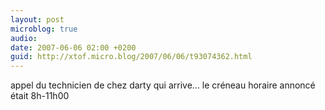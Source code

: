 ```yaml
---
layout: post
microblog: true
audio: 
date: 2007-06-06 02:00 +0200
guid: http://xtof.micro.blog/2007/06/06/t93074362.html
---
```

appel du technicien de chez darty qui arrive... le créneau horaire annoncé était 8h-11h00
